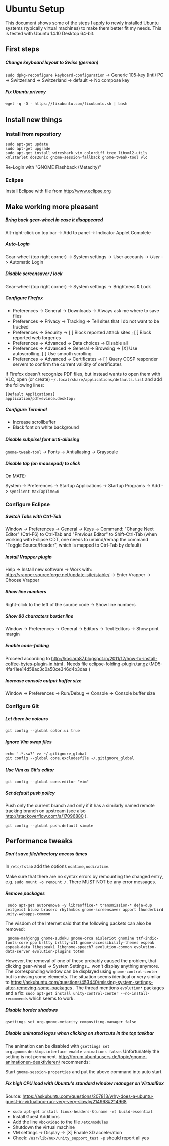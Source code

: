 # Ubuntu Setup

This document shows some of the steps I apply to newly installed Ubuntu systems (typically virtual machines) to make them better fit my needs. This is tested with Ubuntu 14.10 Desktop 64-bit.

## First steps

##### Change keyboard layout to Swiss (german)  
`sudo dpkg-reconfigure keyboard-configuration` -> Generic 105-key (Intl) PC -> Switzerland -> Switzerland -> default -> No compose key

##### Fix Ubuntu privacy
`wget -q -O - https://fixubuntu.com/fixubuntu.sh | bash`

## Install new things

### Install from repository
    sudo apt-get update
    sudo apt-get upgrade
    sudo apt-get install wireshark vim colordiff tree libxml2-utils xmlstarlet dos2unix gnome-session-fallback gnome-tweak-tool vlc

Re-Login with "GNOME Flashback (Metacity)"

### Eclipse

Install Eclipse with file from http://www.eclipse.org

## Make working more pleasant

##### Bring back gear-wheel in case it disappeared
Alt-right-click on top bar -> Add to panel -> Indicator Applet Complete

##### Auto-Login
Gear-wheel (top right corner) -> System settings -> User accounts -> *User* -> Automatic Login

##### Disable screensaver / lock
Gear-wheel (top right corner) -> System settings -> Brightness & Lock

##### Configure Firefox
- Preferences -> General -> Downloads -> Always ask me where to save files
- Preferences -> Privacy -> Tracking -> Tell sites that I do not want to be tracked
- Preferences -> Security -> [ ] Block reported attack sites ; [ ] Block reported web forgeries
- Preferences -> Advanced -> Data choices -> Disable all
- Preferences -> Advanced -> General -> Browsing -> [X] Use autoscrolling, [ ] Use smooth scrolling
- Preferences -> Advanced -> Certificates -> [ ] Query OCSP responder servers to confirm the current validity of certificates

If Firefox doesn't recognize PDF files, but instead wants to open them with VLC, open (or create) `~/.local/share/applications/defaults.list` and add the following lines:

```
[Default Applications]
application/pdf=evince.desktop;
```

##### Configure Terminal
- Increase scrollbuffer
- Black font on white background

##### Disable subpixel font anti-aliasing 
`gnome-tweak-tool` -> Fonts -> Antialiasing -> Grayscale

##### Disable tap (on mousepad) to click

On MATE:

System -> Preferences -> Startup Applications -> Startup Programs -> Add -> `synclient MaxTapTime=0`

### Configure Eclipse

##### Switch Tabs with Ctrl-Tab
Window -> Preferences -> General -> Keys -> Command: "Change Next Editor" (Ctrl-F6) to Ctrl-Tab and "Previous Editor" to Shift-Ctrl-Tab (when working with Eclipse CDT, one needs to unbind/remap the command "Toggle Source/Header", which is mapped to Ctrl-Tab by default)

##### Install Vrapper plugin
Help -> Install new software -> Work with: http://vrapper.sourceforge.net/update-site/stable/ -> Enter
Vrapper -> Choose Vrapper

##### Show line numbers
Right-click to the left of the source code -> Show line numbers

##### Show 80 characters border line
Window -> Preferences -> General -> Editors -> Text Editors -> Show print margin

##### Enable code-folding
Proceed according to http://kosiara87.blogspot.in/2011/12/how-to-install-coffee-bytes-plugin-in.html . Needs file eclipse-folding-plugin.tar.gz (MD5: 4fa41ee14d58ac3c0a50ce346d4b3daa )

##### Increase console output buffer size
Window -> Preferences -> Run/Debug -> Console -> Console buffer size

### Configure Git

##### Let there be colours
    git config --global color.ui true

##### Ignore Vim swap files
    echo '.*.sw?' >> ~/.gitignore_global
    git config --global core.excludesfile ~/.gitignore_global

##### Use Vim as Git's editor
    git config --global core.editor "vim"

##### Set default push policy
Push only the current branch and only if it has a similarly named remote tracking branch on upstream (see also http://stackoverflow.com/a/17096880 ).

    git config --global push.default simple

## Performance tweaks

##### Don't save file/directory access times
In `/etc/fstab` add the options `noatime,nodiratime`.

Make sure that there are no syntax errors by remounting the changed entry, e.g. `sudo mount -o remount /`. There MUST NOT be any error messages.

##### Remove packages
     sudo apt-get autoremove -y libreoffice-* transmission-* deja-dup zeitgeist bluez brasero rhythmbox gnome-screensaver apport thunderbird unity-webapps-common
    
The wisdom of the Internet said that the following packets can also be removed:

     gnome-mahjongg gnome-sudoku gnome-orca aisleriot gnomine ttf-indic-fonts-core ppp brltty brltty-x11 gnome-accessibility-themes espeak espeak-data libespeak1 libgnome-speech7 evolution-common evolution-data-server evolution-plugins totem

However, the removal of one of these probably caused the problem, that clicking gear-wheel -> System Settings... won't display anything anymore. The corresponding window can be displayed using `gnome-control-center` but is missing some elements. The situation seems identical or very similar to https://askubuntu.com/questions/453440/missing-system-settings-after-removing-some-packages . The thread mentions `evolution*` packages and a fix: `sudo apt-get install unity-control-center --no-install-recommends` which seems to work.

##### Disable border shadows
    gsettings set org.gnome.metacity compositing-manager false

##### Disable animated logos when clicking on shortcuts in the top taskbar
The animation can be disabled with `gsettings set org.gnome.desktop.interface enable-animations false`. Unfortunately the setting is not permanent. http://forum.ubuntuusers.de/topic/gnome-animationen-deaktivieren/ recommends:

Start `gnome-session-properties` and put the above command into auto start.

##### Fix high CPU load with Ubuntu's standard window manager on VirtualBox

Source: https://askubuntu.com/questions/207813/why-does-a-ubuntu-guest-in-virtualbox-run-very-very-slowly/214968#214968

- `sudo apt-get install linux-headers-$(uname -r) build-essential`
- Install Guest Additions
- Add the line `vboxvideo` to the file `/etc/modules`
- Shutdown the virtual machine
- VM settings -> Display -> [X] Enable 3D acceleration
- Check: `/usr/lib/nux/unity_support_test -p` should report all yes
